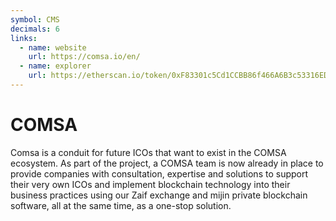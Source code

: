 ```yaml
---
symbol: CMS
decimals: 6
links:
  - name: website
    url: https://comsa.io/en/
  - name: explorer
    url: https://etherscan.io/token/0xF83301c5Cd1CCBB86f466A6B3c53316ED2f8465a
---
```


# COMSA

Comsa is a conduit for future ICOs that want to exist in the COMSA ecosystem. As part of the project, a COMSA team is now already in place to provide companies with consultation, expertise and solutions to support their very own ICOs and implement blockchain technology into their business practices using our Zaif exchange and mijin private blockchain software, all at the same time, as a one-stop solution.
